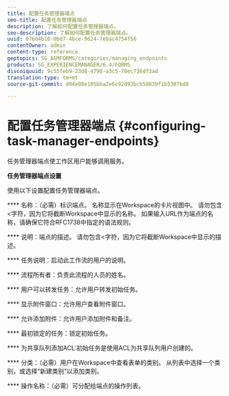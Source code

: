 ```yaml
---
title: 配置任务管理器端点
seo-title: 配置任务管理器端点
description: 了解如何配置任务管理器端点。
seo-description: 了解如何配置任务管理器端点。
uuid: 07604b10-0bd7-4bce-9624-7ebac4754f56
contentOwner: admin
content-type: reference
geptopics: SG_AEMFORMS/categories/managing_endpoints
products: SG_EXPERIENCEMANAGER/6.4/FORMS
discoiquuid: 9c55feb9-23d8-4798-a3c5-70ec736df3ad
translation-type: tm+mt
source-git-commit: d04e08e105bba2e6c92d93bcb58839f1b5307bd8

---
```



# 配置任务管理器端点 {#configuring-task-manager-endpoints}

任务管理器端点使工作区用户能够调用服务。

**任务管理器端点设置**

使用以下设置配置任务管理器端点。

**** 名称：（必需）标识端点。 名称显示在Workspace的卡片视图中。 请勿包含&lt;字符，因为它将截断Workspace中显示的名称。 如果输入URL作为端点的名称，请确保它符合RFC1738中指定的语法规则。

**** 说明：端点的描述。 请勿包含&lt;字符，因为它将截断Workspace中显示的描述。

**** 任务说明：启动此工作流的用户的说明。

**** 流程所有者：负责此流程的人员的姓名。

**** 用户可以转发任务：允许用户转发初始任务。

**** 显示附件窗口：允许用户查看附件窗口。

**** 允许添加附件：允许用户添加附件和备注。

**** 最初锁定的任务：锁定初始任务。

**** 为共享队列添加ACL:初始任务是使用ACL为共享队列用户创建的。

**** 分类：（必需）用户在Workspace中查看表单的类别。 从列表中选择一个类别，或选择“新建类别”以添加类别。

**** 操作名称：（必需）可分配给端点的操作列表。
